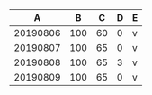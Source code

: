 A|B|C|D|E
---|---|---|---|---
20190806|100|60|0|v
20190807|100|65|0|v
20190808|100|65|3|v
20190809|100|65|0|v
